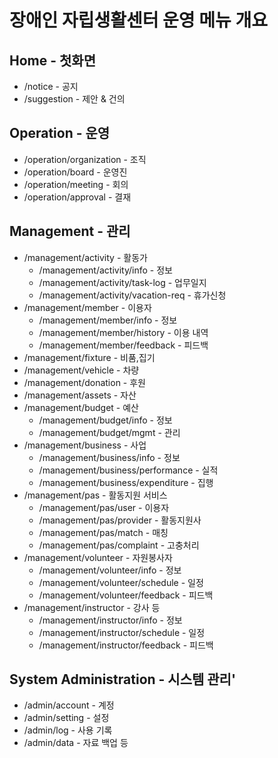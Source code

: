 # 장애인 자립생활센터 운영 메뉴 개요

## Home - 첫화면

- /notice - 공지
- /suggestion - 제안 & 건의

## Operation - 운영

- /operation/organization - 조직
- /operation/board - 운영진
- /operation/meeting - 회의
- /operation/approval - 결재

## Management - 관리

- /management/activity - 활동가
  - /management/activity/info - 정보
  - /management/activity/task-log - 업무일지
  - /management/activity/vacation-req - 휴가신청
- /management/member - 이용자
  - /management/member/info - 정보
  - /management/member/history - 이용 내역
  - /management/member/feedback - 피드백
- /management/fixture - 비품,집기
- /management/vehicle - 차량
- /management/donation - 후원
- /management/assets - 자산
- /management/budget - 예산
  - /management/budget/info - 정보
  - /management/budget/mgmt - 관리
- /management/business - 사업
  - /management/business/info - 정보
  - /management/business/performance - 실적
  - /management/business/expenditure - 집행
- /management/pas - 활동지원 서비스
  - /management/pas/user - 이용자
  - /management/pas/provider - 활동지원사
  - /management/pas/match - 매칭
  - /management/pas/complaint - 고충처리
- /management/volunteer - 자원봉사자
  - /management/volunteer/info - 정보
  - /management/volunteer/schedule - 일정
  - /management/volunteer/feedback - 피드백
- /management/instructor - 강사 등
  - /management/instructor/info - 정보
  - /management/instructor/schedule - 일정
  - /management/instructor/feedback - 피드백

## System Administration - 시스템 관리'

- /admin/account - 계정
- /admin/setting - 설정
- /admin/log - 사용 기록
- /admin/data - 자료 백업 등
